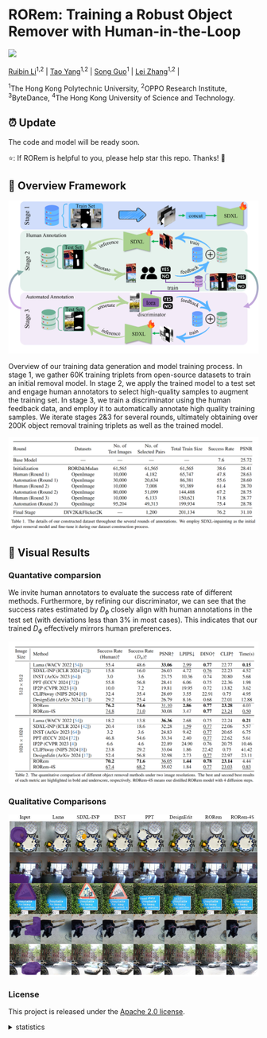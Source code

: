 # RORem: Training a Robust Object Remover with Human-in-the-Loop

<a href='xxx'><img src='https://img.shields.io/badge/Paper-Arxiv-red'></a>

[Ruibin Li](https://github.com/leeruibin)<sup>1,2</sup>
| [Tao Yang](https://github.com/yangxy)<sup>1,2</sup> | 
[Song Guo](https://scholar.google.com/citations?user=Ib-sizwAAAAJ&hl=en)<sup>1</sup> | 
[Lei Zhang](https://scholar.google.com/citations?user=wzdCc-QAAAAJ&hl=en)<sup>1,2</sup> | 

<sup>1</sup>The Hong Kong Polytechnic University, <sup>2</sup>OPPO Research Institute, <sup>3</sup>ByteDance, <sup>4</sup>The Hong Kong University of Science and Technology.

## ⏰ Update
The code and model will be ready soon.

⭐: If RORem is helpful to you, please help star this repo. Thanks! 🤗

## 🌟 Overview Framework

![pipeline](figures/pipeline.png)


Overview of our training data generation and model training process. In stage 1, we gather 60K training triplets from open-source datasets to train an initial removal model. In stage 2, we apply the trained model to a test set and engage human annotators to select high-quality samples to augment the training set. In stage 3, we train a discriminator using the human feedback data, and employ it to automatically annotate high quality training samples. We iterate stages 2\&3 for several rounds, ultimately obtaining over 200K object removal training triplets as well as the trained model.

![number](figures/data_collection.png)

## 🌟 Visual Results

### Quantative comparsion

We invite human annotators to evaluate the success rate of different methods. Furthermore, by refining our discriminator, we can see that the success rates estimated by $D_{\phi}$ closely align with human annotations in the test set (with deviations less than 3% in most cases). This indicates that our trained $D_{\phi}$ effectively mirrors human preferences.

![result](figures/quantative_result.png)

### Qualitative Comparisons
![result](figures/result.png)

<!-- ### Citations
If our code helps your research or work, please consider citing our paper.
The following are BibTeX references: -->

### License
This project is released under the [Apache 2.0 license](LICENSE).

<details>
<summary>statistics</summary>

![visitors](https://visitor-badge.laobi.icu/badge?page_id=leeruibin/RORem)
![stars](https://img.shields.io/github/stars/leeruibin/RORem)
![forks](https://img.shields.io/github/forks/leeruibin/RORem)

</details>